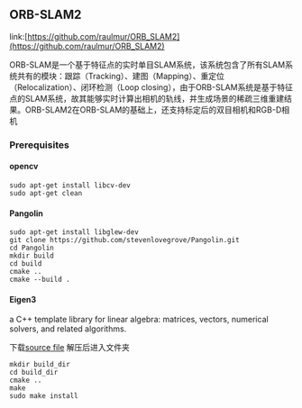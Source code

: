 ## ORB-SLAM2

link:[https://github.com/raulmur/ORB_SLAM2](https://github.com/raulmur/ORB_SLAM2)

ORB-SLAM是一个基于特征点的实时单目SLAM系统，该系统包含了所有SLAM系统共有的模块：跟踪（Tracking）、建图（Mapping）、重定位（Relocalization）、闭环检测（Loop closing），由于ORB-SLAM系统是基于特征点的SLAM系统，故其能够实时计算出相机的轨线，并生成场景的稀疏三维重建结果。ORB-SLAM2在ORB-SLAM的基础上，还支持标定后的双目相机和RGB-D相机


### Prerequisites

#### opencv
```
sudo apt-get install libcv-dev
sudo apt-get clean
```

#### Pangolin
```
sudo apt-get install libglew-dev
git clone https://github.com/stevenlovegrove/Pangolin.git
cd Pangolin
mkdir build
cd build
cmake ..
cmake --build .
```

#### Eigen3
a C++ template library for linear algebra: matrices, vectors, numerical solvers, and related algorithms.

下载[source file](http://eigen.tuxfamily.org/index.php?title=Main_Page)
解压后进入文件夹
```
mkdir build_dir
cd build_dir
cmake ..
make
sudo make install
```